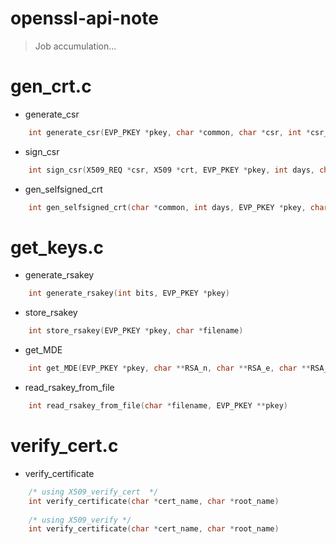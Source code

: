 # openssl-api-note
> Job accumulation...

# gen_crt.c
+ generate_csr  
```cpp
    int generate_csr(EVP_PKEY *pkey, char *common, char *csr, int *csr_len)
```
+ sign_csr  
```cpp
    int sign_csr(X509_REQ *csr, X509 *crt, EVP_PKEY *pkey, int days, char *sign, int *sign_len)
```
+ gen_selfsigned_crt  
```cpp
    int gen_selfsigned_crt(char *common, int days, EVP_PKEY *pkey, char *selfsigned, int *selfsigned_len)
```
  
# get_keys.c  
+ generate_rsakey  
```cpp
    int generate_rsakey(int bits, EVP_PKEY *pkey)
```
+ store_rsakey  
```cpp
    int store_rsakey(EVP_PKEY *pkey, char *filename)
```
+ get_MDE  
```cpp
    int get_MDE(EVP_PKEY *pkey, char **RSA_n, char **RSA_e, char **RSA_d)
```
+ read_rsakey_from_file  
```cpp
    int read_rsakey_from_file(char *filename, EVP_PKEY **pkey)
```

# verify_cert.c  
+ verify_certificate
```cpp
    /* using X509_verify_cert  */
    int verify_certificate(char *cert_name, char *root_name)
    
    /* using X509_verify */
    int verify_certificate(char *cert_name, char *root_name)
```

